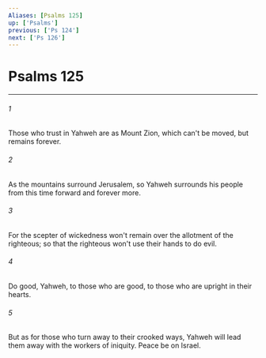 ```yaml
---
Aliases: [Psalms 125]
up: ['Psalms']
previous: ['Ps 124']
next: ['Ps 126']
---
```

# Psalms 125
***





###### 1 

Those who trust in Yahweh are as Mount Zion, which can't be moved, but remains forever. 



###### 2 

As the mountains surround Jerusalem, so Yahweh surrounds his people from this time forward and forever more. 



###### 3 

For the scepter of wickedness won't remain over the allotment of the righteous; so that the righteous won't use their hands to do evil. 



###### 4 

Do good, Yahweh, to those who are good, to those who are upright in their hearts. 



###### 5 

But as for those who turn away to their crooked ways, Yahweh will lead them away with the workers of iniquity. Peace be on Israel.
